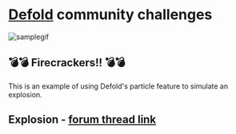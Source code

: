 # [Defold](https://defold.com) community challenges
![samplegif](https://github.com/yeqwep/Explosion-particle-example/blob/main/a.gif)
## :bomb::bomb: Firecrackers!! :bomb::bomb:
  
This is an example of using Defold's particle feature to simulate an explosion.
  

## Explosion - [forum thread link](https://forum.defold.com/t/community-challenge-explosions/77315)
